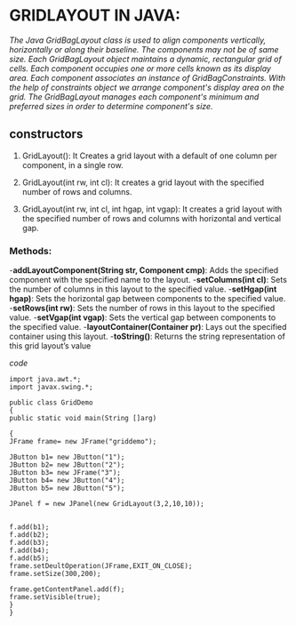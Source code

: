 # GRIDLAYOUT IN JAVA:
_The Java GridBagLayout class is used to align components vertically, horizontally or along their baseline.
The components may not be of same size. Each GridBagLayout object maintains a dynamic, rectangular grid of cells. 
Each component occupies one or more cells known as its display area. Each component associates an instance of GridBagConstraints.
 With the help of constraints object we arrange component's display area on the grid. The GridBagLayout manages each component's minimum
 and preferred sizes in order to determine component's size._


## constructors
1. GridLayout(): It Creates a grid layout with a default of one column per component, in a single row.

2. GridLayout(int rw, int cl): It creates a grid layout with the specified number of rows and columns.

3. GridLayout(int rw, int cl, int hgap, int vgap): It creates a grid layout with the specified number of rows and columns with horizontal 
and vertical gap.

### Methods:

-**addLayoutComponent(String str, Component cmp)**: Adds the specified component with the specified name to the layout.
-**setColumns(int cl)**: Sets the number of columns in this layout to the specified value.
-**setHgap(int hgap)**: Sets the horizontal gap between components to the specified value.
-**setRows(int rw)**: Sets the number of rows in this layout to the specified value.
-**setVgap(int vgap)**: Sets the vertical gap between components to the specified value.
-**layoutContainer(Container pr)**: Lays out the specified container using this layout.
-**toString()**: Returns the string representation of this grid layout’s value


_code_

```
import java.awt.*;
import javax.swing.*;

public class GridDemo
{
public static void main(String []arg)

{
JFrame frame= new JFrame("griddemo");

JButton b1= new JButton("1");
JButton b2= new JButton("2");
JButton b3= new JFrame("3");
JButton b4= new JButton("4");
JButton b5= new JButton("5");

JPanel f = new JPanel(new GridLayout(3,2,10,10));


f.add(b1);
f.add(b2);
f.add(b3);
f.add(b4);
f.add(b5);
frame.setDeultOperation(JFrame,EXIT_ON_CLOSE);
frame.setSize(300,200);

frame.getContentPanel.add(f);
frame.setVisible(true);
}
}
```